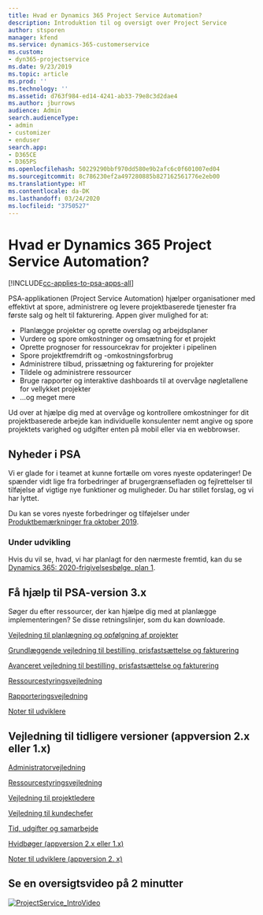 ```yaml
---
title: Hvad er Dynamics 365 Project Service Automation?
description: Introduktion til og oversigt over Project Service
author: stsporen
manager: kfend
ms.service: dynamics-365-customerservice
ms.custom:
- dyn365-projectservice
ms.date: 9/23/2019
ms.topic: article
ms.prod: ''
ms.technology: ''
ms.assetid: d763f984-ed14-4241-ab33-79e8c3d2dae4
ms.author: jburrows
audience: Admin
search.audienceType:
- admin
- customizer
- enduser
search.app:
- D365CE
- D365PS
ms.openlocfilehash: 50229290bbf970dd580e9b2afc6c0f601007ed04
ms.sourcegitcommit: 8c786230ef2a497280885b827162561776e2eb00
ms.translationtype: HT
ms.contentlocale: da-DK
ms.lasthandoff: 03/24/2020
ms.locfileid: "3750527"
---
```

# <a name="what-is-dynamics-365-project-service-automation"></a>Hvad er Dynamics 365 Project Service Automation?

[!INCLUDE[cc-applies-to-psa-apps-all](../includes/cc-applies-to-psa-apps-all.md)]

PSA-applikationen (Project Service Automation) hjælper organisationer med effektivt at spore, administrere og levere projektbaserede tjenester fra første salg og helt til fakturering. Appen giver mulighed for at:

- Planlægge projekter og oprette overslag og arbejdsplaner
- Vurdere og spore omkostninger og omsætning for et projekt
- Oprette prognoser for ressourcekrav for projekter i pipelinen
- Spore projektfremdrift og -omkostningsforbrug
- Administrere tilbud, prissætning og fakturering for projekter
- Tildele og administrere ressourcer
- Bruge rapporter og interaktive dashboards til at overvåge nøgletallene for vellykket projekter
- ...og meget mere

Ud over at hjælpe dig med at overvåge og kontrollere omkostninger for dit projektbaserede arbejde kan individuelle konsulenter nemt angive og spore projektets varighed og udgifter enten på mobil eller via en webbrowser.

## <a name="whats-new-in-psa"></a>Nyheder i PSA
Vi er glade for i teamet at kunne fortælle om vores nyeste opdateringer! De spænder vidt lige fra forbedringer af brugergrænsefladen og fejlrettelser til tilføjelse af vigtige nye funktioner og muligheder. Du har stillet forslag, og vi har lyttet.

Du kan se vores nyeste forbedringer og tilføjelser under [Produktbemærkninger fra oktober 2019](https://docs.microsoft.com/dynamics365-release-plan/2019wave2/index).

### <a name="in-development"></a>Under udvikling
Hvis du vil se, hvad, vi har planlagt for den nærmeste fremtid, kan du se [Dynamics 365: 2020-frigivelsesbølge, plan 1](https://docs.microsoft.com/dynamics365-release-plan/2020wave1/index).

## <a name="get-help-with-psa-version-3x"></a>Få hjælp til PSA-version 3.x
Søger du efter ressourcer, der kan hjælpe dig med at planlægge implementeringen? Se disse retningslinjer, som du kan downloade.

 [Vejledning til planlægning og opfølgning af projekter](../project-service/implementation-guides/project-planning-tracking.md)

 [Grundlæggende vejledning til bestilling, prisfastsættelse og fakturering](../project-service/implementation-guides/begin-quoting-pricing-billing.md)

 [Avanceret vejledning til bestilling, prisfastsættelse og fakturering](../project-service/implementation-guides/adv-quoting-pricing-billing.md)

 [Ressourcestyringsvejledning](../project-service/implementation-guides/resource-management-guide.md)

 [Rapporteringsvejledning](../project-service/implementation-guides/reporting-guide.md)

 [Noter til udviklere](../project-service/developer-guides/overview-dev-notes-v3.x.md)

## <a name="guidance-for-earlier-versions-app-version-2x-or-1x"></a>Vejledning til tidligere versioner (appversion 2.x eller 1.x)
 [Administratorvejledning](../project-service/admin-guide.md)

 [Ressourcestyringsvejledning](../project-service/resource-manager-guide.md)

 [Vejledning til projektledere](../project-service/project-manager-guide.md)

 [Vejledning til kundechefer](../project-service/account-manager-guide.md)

 [Tid, udgifter og samarbejde](../project-service/time-expense-collaboration-guide.md)

 [Hvidbøger (appversion 2.x eller 1.x)](../project-service/white-papers.md)

 [Noter til udviklere (appversion 2. x)](../project-service/developer-guides/add-custom-qoi-forms-v2.x.md)

 ## <a name="watch-a-2-minute-overview-video"></a>Se en oversigtsvideo på 2 minutter
 <a name="heroArea"></a> [![ProjectService_IntroVideo](../project-service/media/project-service-intro-video.png "ProjectService_IntroVideo")](https://go.microsoft.com/fwlink/p/?LinkId=799457)


